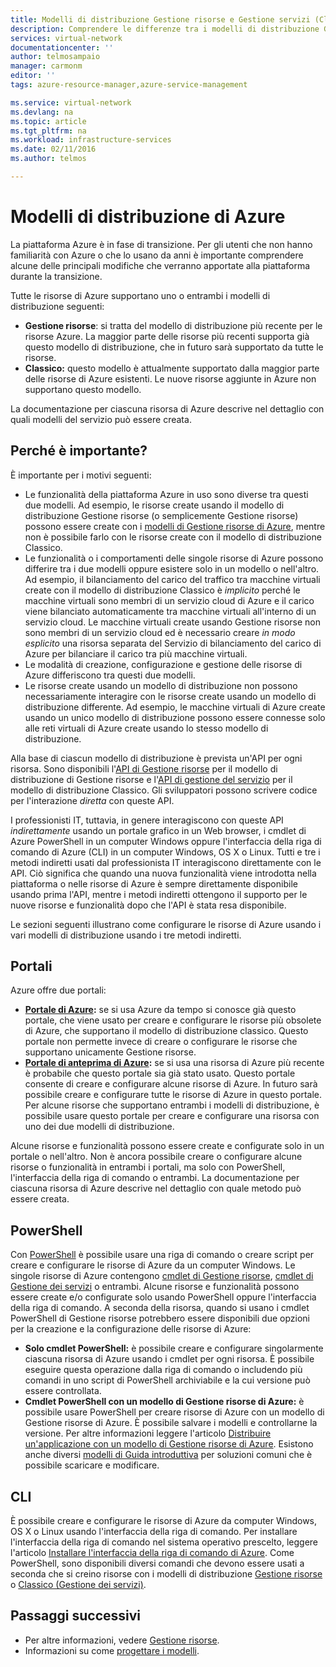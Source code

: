 ```yaml
---
title: Modelli di distribuzione Gestione risorse e Gestione servizi (Classico) | Microsoft Docs
description: Comprendere le differenze tra i modelli di distribuzione Gestione risorse e Classico.
services: virtual-network
documentationcenter: ''
author: telmosampaio
manager: carmonm
editor: ''
tags: azure-resource-manager,azure-service-management

ms.service: virtual-network
ms.devlang: na
ms.topic: article
ms.tgt_pltfrm: na
ms.workload: infrastructure-services
ms.date: 02/11/2016
ms.author: telmos

---
```

# Modelli di distribuzione di Azure
La piattaforma Azure è in fase di transizione. Per gli utenti che non hanno familiarità con Azure o che lo usano da anni è importante comprendere alcune delle principali modifiche che verranno apportate alla piattaforma durante la transizione.

Tutte le risorse di Azure supportano uno o entrambi i modelli di distribuzione seguenti:

* **Gestione risorse**: si tratta del modello di distribuzione più recente per le risorse Azure. La maggior parte delle risorse più recenti supporta già questo modello di distribuzione, che in futuro sarà supportato da tutte le risorse.
* **Classico:** questo modello è attualmente supportato dalla maggior parte delle risorse di Azure esistenti. Le nuove risorse aggiunte in Azure non supportano questo modello.

La documentazione per ciascuna risorsa di Azure descrive nel dettaglio con quali modelli del servizio può essere creata.

## Perché è importante?
È importante per i motivi seguenti:

* Le funzionalità della piattaforma Azure in uso sono diverse tra questi due modelli. Ad esempio, le risorse create usando il modello di distribuzione Gestione risorse (o semplicemente Gestione risorse) possono essere create con i [modelli di Gestione risorse di Azure](resource-group-overview.md#template-deployment), mentre non è possibile farlo con le risorse create con il modello di distribuzione Classico.
* Le funzionalità o i comportamenti delle singole risorse di Azure possono differire tra i due modelli oppure esistere solo in un modello o nell'altro. Ad esempio, il bilanciamento del carico del traffico tra macchine virtuali create con il modello di distribuzione Classico è *implicito* perché le macchine virtuali sono membri di un servizio cloud di Azure e il carico viene bilanciato automaticamente tra macchine virtuali all'interno di un servizio cloud. Le macchine virtuali create usando Gestione risorse non sono membri di un servizio cloud ed è necessario creare *in modo esplicito* una risorsa separata del Servizio di bilanciamento del carico di Azure per bilanciare il carico tra più macchine virtuali.
* Le modalità di creazione, configurazione e gestione delle risorse di Azure differiscono tra questi due modelli.
* Le risorse create usando un modello di distribuzione non possono necessariamente interagire con le risorse create usando un modello di distribuzione differente. Ad esempio, le macchine virtuali di Azure create usando un unico modello di distribuzione possono essere connesse solo alle reti virtuali di Azure create usando lo stesso modello di distribuzione.

Alla base di ciascun modello di distribuzione è prevista un'API per ogni risorsa. Sono disponibili l'[API di Gestione risorse](https://msdn.microsoft.com/library/azure/dn948464.aspx) per il modello di distribuzione di Gestione risorse e l'[API di gestione del servizio](https://msdn.microsoft.com/library/azure/ee460799.aspx) per il modello di distribuzione Classico. Gli sviluppatori possono scrivere codice per l'interazione *diretta* con queste API.

I professionisti IT, tuttavia, in genere interagiscono con queste API *indirettamente* usando un portale grafico in un Web browser, i cmdlet di Azure PowerShell in un computer Windows oppure l'interfaccia della riga di comando di Azure (CLI) in un computer Windows, OS X o Linux. Tutti e tre i metodi indiretti usati dal professionista IT interagiscono direttamente con le API. Ciò significa che quando una nuova funzionalità viene introdotta nella piattaforma o nelle risorse di Azure è sempre direttamente disponibile usando prima l'API, mentre i metodi indiretti ottengono il supporto per le nuove risorse e funzionalità dopo che l'API è stata resa disponibile.

Le sezioni seguenti illustrano come configurare le risorse di Azure usando i vari modelli di distribuzione usando i tre metodi indiretti.

## Portali
Azure offre due portali:

* **[Portale di Azure](https://manage.windowsazure.com):** se si usa Azure da tempo si conosce già questo portale, che viene usato per creare e configurare le risorse più obsolete di Azure, che supportano il modello di distribuzione classico. Questo portale non permette invece di creare o configurare le risorse che supportano unicamente Gestione risorse.
* **[Portale di anteprima di Azure](https://azure.microsoft.com/overview/preview-portal/):** se si usa una risorsa di Azure più recente è probabile che questo portale sia già stato usato. Questo portale consente di creare e configurare alcune risorse di Azure. In futuro sarà possibile creare e configurare tutte le risorse di Azure in questo portale. Per alcune risorse che supportano entrambi i modelli di distribuzione, è possibile usare questo portale per creare e configurare una risorsa con uno dei due modelli di distribuzione.

Alcune risorse e funzionalità possono essere create e configurate solo in un portale o nell'altro. Non è ancora possibile creare o configurare alcune risorse o funzionalità in entrambi i portali, ma solo con PowerShell, l'interfaccia della riga di comando o entrambi. La documentazione per ciascuna risorsa di Azure descrive nel dettaglio con quale metodo può essere creata.

## PowerShell
Con [PowerShell](powershell-install-configure.md) è possibile usare una riga di comando o creare script per creare e configurare le risorse di Azure da un computer Windows. Le singole risorse di Azure contengono [cmdlet di Gestione risorse](https://msdn.microsoft.com/library/azure/mt125356.aspx), [cmdlet di Gestione dei servizi](https://msdn.microsoft.com/library/azure/dn708504.aspx) o entrambi. Alcune risorse e funzionalità possono essere create e/o configurate solo usando PowerShell oppure l'interfaccia della riga di comando. A seconda della risorsa, quando si usano i cmdlet PowerShell di Gestione risorse potrebbero essere disponibili due opzioni per la creazione e la configurazione delle risorse di Azure:

* **Solo cmdlet PowerShell:** è possibile creare e configurare singolarmente ciascuna risorsa di Azure usando i cmdlet per ogni risorsa. È possibile eseguire questa operazione dalla riga di comando o includendo più comandi in uno script di PowerShell archiviabile e la cui versione può essere controllata.
* **Cmdlet PowerShell con un modello di Gestione risorse di Azure:** è possibile usare PowerShell per creare risorse di Azure con un modello di Gestione risorse di Azure. È possibile salvare i modelli e controllarne la versione. Per altre informazioni leggere l'articolo [Distribuire un'applicazione con un modello di Gestione risorse di Azure](resource-group-template-deploy.md). Esistono anche diversi [modelli di Guida introduttiva](https://azure.microsoft.com/documentation/templates/) per soluzioni comuni che è possibile scaricare e modificare.

## CLI
È possibile creare e configurare le risorse di Azure da computer Windows, OS X o Linux usando l'interfaccia della riga di comando. Per installare l'interfaccia della riga di comando nel sistema operativo prescelto, leggere l'articolo [Installare l'interfaccia della riga di comando di Azure](xplat-cli-install.md). Come PowerShell, sono disponibili diversi comandi che devono essere usati a seconda che si creino risorse con i modelli di distribuzione [Gestione risorse](xplat-cli-azure-resource-manager.md) o [Classico (Gestione dei servizi)](virtual-machines/virtual-machines-linux-classic-manage-visual-studio.md).

## Passaggi successivi
* Per altre informazioni, vedere [Gestione risorse](resource-group-overview.md).
* Informazioni su come [progettare i modelli](best-practices-resource-manager-design-templates.md).

<!---HONumber=AcomDC_0810_2016-->